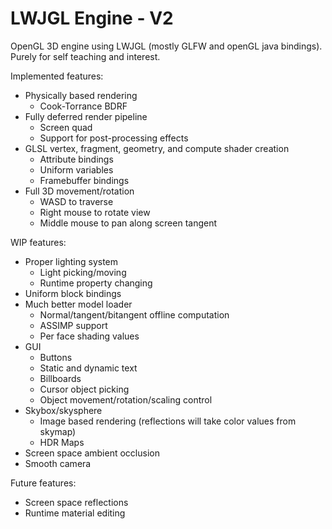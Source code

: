 # LWJGL Engine - V2
OpenGL 3D engine using LWJGL (mostly GLFW and openGL java bindings). Purely for self teaching and interest.

Implemented features:
  * Physically based rendering
      * Cook-Torrance BDRF
  * Fully deferred render pipeline
      * Screen quad
      * Support for post-processing effects
  * GLSL vertex, fragment, geometry, and compute shader creation
      * Attribute bindings
      * Uniform variables
      * Framebuffer bindings
  * Full 3D movement/rotation
     * WASD to traverse
     * Right mouse to rotate view
     * Middle mouse to pan along screen tangent
  
WIP features:
  * Proper lighting system
      * Light picking/moving
      * Runtime property changing
  * Uniform block bindings
  * Much better model loader
      * Normal/tangent/bitangent offline computation
      * ASSIMP support
      * Per face shading values
  * GUI
      * Buttons
      * Static and dynamic text
      * Billboards
      * Cursor object picking
      * Object movement/rotation/scaling control
  * Skybox/skysphere
      * Image based rendering (reflections will take color values from skymap)
      * HDR Maps
  * Screen space ambient occlusion
  * Smooth camera
  
Future features:
  * Screen space reflections
  * Runtime material editing

